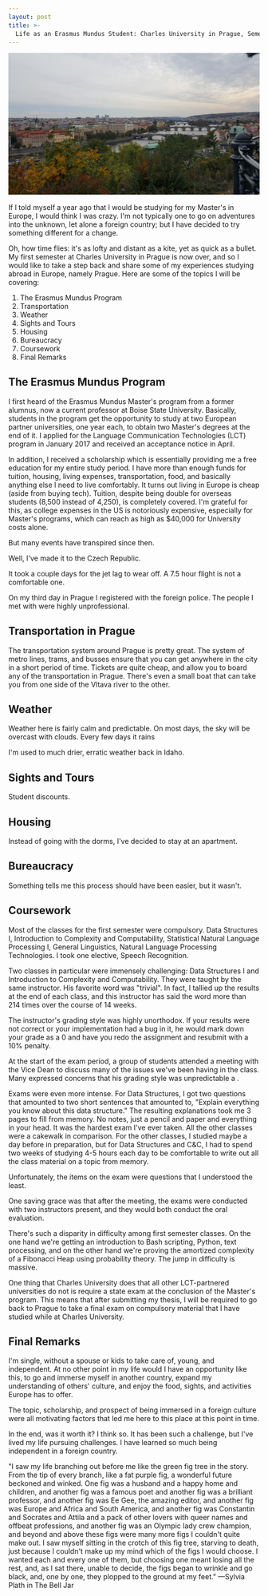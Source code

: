 ```yaml
---
layout: post
title: >-
  Life as an Erasmus Mundus Student: Charles University in Prague, Semester 1
---
```


![Prague](/public/img/prague-city.jpg)

If I told myself a year ago that I would be studying for my Master's in Europe, I would think I was crazy. I'm not typically one to go on adventures into the unknown, let alone a foreign country; but I have decided to try something different for a change.

Oh, how time flies: it's as lofty and distant as a kite, yet as quick as a bullet. My first semester at Charles University in Prague is now over, and so I would like to take a step back and share some of my experiences studying abroad in Europe, namely Prague. Here are some of the topics I will be covering:

1. The Erasmus Mundus Program
2. Transportation
3. Weather
4. Sights and Tours
5. Housing
6. Bureaucracy
7. Coursework
8. Final Remarks

## The Erasmus Mundus Program

I first heard of the Erasmus Mundus Master's program from a former alumnus, now a current professor at Boise State University. Basically, students in the program get the opportunity to study at two European partner universities, one year each, to obtain two Master's degrees at the end of it. I applied for the Language Communication Technologies (LCT) program in January 2017 and received an acceptance notice in April.

In addition, I received a scholarship which is essentially providing me a free education for my entire study period. I have more than enough funds for tuition, housing, living expenses, transportation, food, and basically anything else I need to live comfortably. It turns out living in Europe is cheap (aside from buying tech). Tuition, despite being double for overseas students (8,500 instead of 4,250), is completely covered. I'm grateful for this, as college expenses in the US is notoriously expensive, especially for Master's programs, which can reach as high as $40,000 for University costs alone. 

But many events have transpired since then.

Well, I've made it to the Czech Republic.

It took a couple days for the jet lag to wear off. A 7.5 hour flight is not a comfortable one.

On my third day in Prague I registered with the foreign police. The people I met with were highly unprofessional.

## Transportation in Prague

The transportation system around Prague is pretty great. The system of metro lines, trams, and busses ensure that you can get anywhere in the city in a short period of time. Tickets are quite cheap, and allow you to board any of the transportation in Prague. There's even a small boat that can take you from one side of the Vltava river to the other.

## Weather

Weather here is fairly calm and predictable. On most days, the sky will be overcast with clouds. Every few days it rains

I'm used to much drier, erratic weather back in Idaho. 

## Sights and Tours

Student discounts.

## Housing

Instead of going with the dorms, I've decided to stay at an apartment.

## Bureaucracy

Something tells me this process should have been easier, but it wasn't.

## Coursework

Most of the classes for the first semester were compulsory. Data Structures I, Introduction to Complexity and Computability, Statistical Natural Language Processing I, General Linguistics, Natural Language Processing Technologies. I took one elective, Speech Recognition.

Two classes in particular were immensely challenging: Data Structures I and Introduction to Complexity and Computability. They were taught by the same instructor. His favorite word was "trivial". In fact, I tallied up the results at the end of each class, and this instructor has said the word more than 214 times over the course of 14 weeks.

The instructor's grading style was highly unorthodox. If your results were not correct or your implementation had a bug in it, he would mark down your grade as a 0 and have you redo the assignment and resubmit with a 10% penalty.

At the start of the exam period, a group of students attended a meeting with the Vice Dean to discuss many of the issues we've been having in the class. Many expressed concerns that his grading style was unpredictable a .

Exams were even more intense. For Data Structures, I got two questions that amounted to two short sentences that amounted to, "Explain everything you know about this data structure." The resulting explanations took me 3 pages to fill from memory. No notes, just a pencil and paper and everything in your head. It was the hardest exam I've ever taken. All the other classes were a cakewalk in comparison. For the other classes, I studied maybe a day before in preparation, but for Data Structures and C&C, I had to spend two weeks of studying 4-5 hours each day to be comfortable to write out all the class material on a topic from memory.

Unfortunately, the items on the exam were questions that I understood the least.

One saving grace was that after the meeting, the exams were conducted with two instructors present, and they would both conduct the oral evaluation.

There's such a disparity in difficulty among first semester classes. On the one hand we're getting an introduction to Bash scripting, Python, text processing, and on the other hand we're proving the amortized complexity of a Fibonacci Heap using probability theory. The jump in difficulty is massive.

One thing that Charles University does that all other LCT-partnered universities do not is require a state exam at the conclusion of the Master's program. This means that after submitting my thesis, I will be required to go back to Prague to take a final exam on compulsory material that I have studied while at Charles University.

## Final Remarks

 I'm single, without a spouse or kids to take care of, young, and independent. At no other point in my life would I have an opportunity like this, to go and immerse myself in another country, expand my understanding of others' culture, and enjoy the food, sights, and activities Europe has to offer.

The topic, scholarship, and prospect of being immersed in a foreign culture were all motivating factors that led me here to this place at this point in time.

In the end, was it worth it? I think so. It has been such a challenge, but I've lived my life pursuing challenges. I have learned so much being independent in a foreign country.

"I saw my life branching out before me like the green fig tree in the story. From the tip of every branch, like a fat purple fig, a wonderful future beckoned and winked. One fig was a husband and a happy home and children, and another fig was a famous poet and another fig was a brilliant professor, and another fig was Ee Gee, the amazing editor, and another fig was Europe and Africa and South America, and another fig was Constantin and Socrates and Attila and a pack of other lovers with queer names and offbeat professions, and another fig was an Olympic lady crew champion, and beyond and above these figs were many more figs I couldn't quite make out. I saw myself sitting in the crotch of this fig tree, starving to death, just because I couldn't make up my mind which of the figs I would choose. I wanted each and every one of them, but choosing one meant losing all the rest, and, as I sat there, unable to decide, the figs began to wrinkle and go black, and, one by one, they plopped to the ground at my feet."
—Sylvia Plath in The Bell Jar
